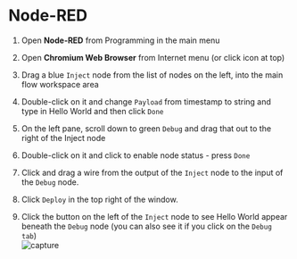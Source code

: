 # Node-RED

1. Open **Node-RED** from Programming in the main menu

1. Open **Chromium Web Browser** from Internet menu (or click icon at top)

1. Drag a blue `Inject` node from the list of nodes on the left, into the main flow workspace area

1. Double-click on it and change `Payload` from timestamp to string and type in Hello World and then click `Done`

1. On the left pane, scroll down to green `Debug` and drag that out to the right of the Inject node

1. Double-click on it and click to enable node status -  press `Done`

1. Click and drag a wire from the output of the `Inject` node to the input of the `Debug` node.

1. Click `Deploy` in the top right of the window.

1. Click the button on the left of the `Inject` node to see Hello World appear beneath the `Debug` node (you can also see it if you click on the `Debug tab`)  
![capture](https://user-images.githubusercontent.com/2357428/37516101-f303dfd0-2904-11e8-9128-4e7d2f144b7f.PNG)

